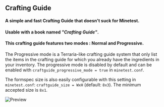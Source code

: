 ## Crafting Guide ##

#### A simple and fast Crafting Guide that doesn't suck for Minetest. ####

#### Usable with a book named *"Crafting Guide"*. ####

#### This crafting guide features two modes : Normal and Progressive. ####
The Progressive mode is a Terraria-like crafting guide system that only 
list the items in the crafting guide for which you already have the ingredients
in your inventory. The progressive mode is disabled by default and can be enabled with 
`craftguide_progressive_mode = true` in `minetest.conf`.

The formspec size is also easily configurable with this setting in `minetest.conf`:
`craftguide_size = WxH` (default: `8x3`). The minimum accepted size is `8x1`.

![Preview](http://i.imgur.com/xblp1Vs.png)

